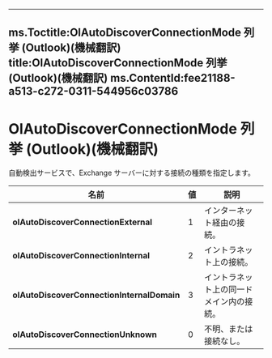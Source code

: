 

---
ms.Toctitle:OlAutoDiscoverConnectionMode 列挙 (Outlook)(機械翻訳)
title:OlAutoDiscoverConnectionMode 列挙 (Outlook)(機械翻訳)
ms.ContentId:fee21188-a513-c272-0311-544956c03786
---
# OlAutoDiscoverConnectionMode 列挙 (Outlook)(機械翻訳)




自動検出サービスで、Exchange サーバーに対する接続の種類を指定します。

|**名前**|**値**|**説明**|
|---|---|---|
|**olAutoDiscoverConnectionExternal**|1|インターネット経由の接続。|
|**olAutoDiscoverConnectionInternal**|2|イントラネット上の接続。|
|**olAutoDiscoverConnectionInternalDomain**|3|イントラネット上の同一ドメイン内の接続。|
|**olAutoDiscoverConnectionUnknown**|0|不明、または接続なし。|




